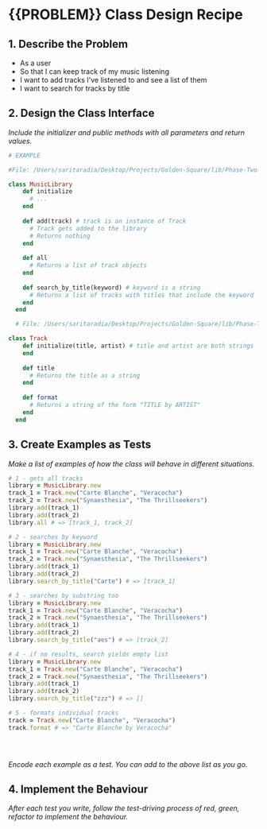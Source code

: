 # {{PROBLEM}} Class Design Recipe

## 1. Describe the Problem

- As a user
- So that I can keep track of my music listening
- I want to add tracks I've listened to and see a list of them
- I want to search for tracks by title


## 2. Design the Class Interface

_Include the initializer and public methods with all parameters and return values._

```ruby
# EXAMPLE

#File: /Users/saritaradia/Desktop/Projects/Golden-Square/lib/Phase-Two-Skill-Challenges/08_Test_Drive_A_Class_System/08_Music_Library.rb

class MusicLibrary
    def initialize
      # ...
    end
  
    def add(track) # track is an instance of Track
      # Track gets added to the library
      # Returns nothing
    end
  
    def all
      # Returns a list of track objects
    end
    
    def search_by_title(keyword) # keyword is a string
      # Returns a list of tracks with titles that include the keyword
    end
  end

  # File: /Users/saritaradia/Desktop/Projects/Golden-Square/lib/Phase-Two-Skill-Challenges/08_Test_Drive_A_Class_System/08_Track.rb

class Track
    def initialize(title, artist) # title and artist are both strings
    end
  
    def title
      # Returns the title as a string
    end
  
    def format
      # Returns a string of the form "TITLE by ARTIST"
    end
  end
```

## 3. Create Examples as Tests

_Make a list of examples of how the class will behave in different situations._

```ruby
# 1 - gets all tracks
library = MusicLibrary.new
track_1 = Track.new("Carte Blanche", "Veracocha")
track_2 = Track.new("Synaesthesia", "The Thrillseekers")
library.add(track_1)
library.add(track_2)
library.all # => [track_1, track_2]

# 2 - searches by keyword
library = MusicLibrary.new
track_1 = Track.new("Carte Blanche", "Veracocha")
track_2 = Track.new("Synaesthesia", "The Thrillseekers")
library.add(track_1)
library.add(track_2)
library.search_by_title("Carte") # => [track_1]

# 3 - searches by substring too
library = MusicLibrary.new
track_1 = Track.new("Carte Blanche", "Veracocha")
track_2 = Track.new("Synaesthesia", "The Thrillseekers")
library.add(track_1)
library.add(track_2)
library.search_by_title("aes") # => [track_2]

# 4 - if no results, search yields empty list
library = MusicLibrary.new
track_1 = Track.new("Carte Blanche", "Veracocha")
track_2 = Track.new("Synaesthesia", "The Thrillseekers")
library.add(track_1)
library.add(track_2)
library.search_by_title("zzz") # => []

# 5 - formats individual tracks
track = Track.new("Carte Blanche", "Veracocha")
track.format # => "Carte Blanche by Veracocha"


            

```

_Encode each example as a test. You can add to the above list as you go._

## 4. Implement the Behaviour

_After each test you write, follow the test-driving process of red, green, refactor to implement the behaviour._

